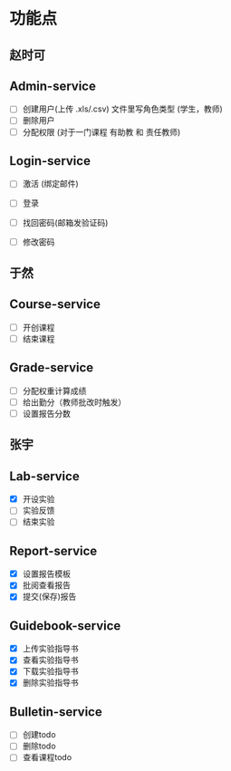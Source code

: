 # 功能点

## 赵时可

## Admin-service
- [ ] 创建用户(上传 .xls/.csv) 文件里写角色类型 (学生，教师)
- [ ] 删除用户
- [ ] 分配权限 (对于一门课程 有助教 和 责任教师)

## Login-service
- [ ] 激活 (绑定邮件)
- [ ] 登录
- [ ] 找回密码(邮箱发验证码)
- [ ] 修改密码


## 于然

## Course-service
- [ ] 开创课程
- [ ] 结束课程

## Grade-service
- [ ] 分配权重计算成绩
- [ ] 给出勤分（教师批改时触发）
- [ ] 设置报告分数

## 张宇

## Lab-service
- [x] 开设实验 
- [ ] 实验反馈
- [ ] 结束实验

## Report-service
- [x] 设置报告模板
- [x] 批阅查看报告
- [x] 提交(保存)报告

## Guidebook-service
- [x] 上传实验指导书
- [x] 查看实验指导书
- [x] 下载实验指导书
- [x] 删除实验指导书

## Bulletin-service
- [ ] 创建todo 
- [ ] 删除todo 
- [ ] 查看课程todo 
